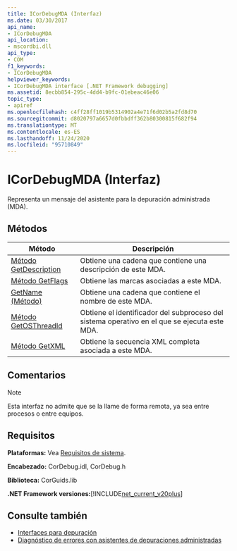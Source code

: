 ```yaml
---
title: ICorDebugMDA (Interfaz)
ms.date: 03/30/2017
api_name:
- ICorDebugMDA
api_location:
- mscordbi.dll
api_type:
- COM
f1_keywords:
- ICorDebugMDA
helpviewer_keywords:
- ICorDebugMDA interface [.NET Framework debugging]
ms.assetid: 8ecbb854-295c-4dd4-b9fc-01ebeac46e06
topic_type:
- apiref
ms.openlocfilehash: c4ff28ff1019b5314902a4e71f6d02b5a2fd8d70
ms.sourcegitcommit: d8020797a6657d0fbbdff362b80300815f682f94
ms.translationtype: MT
ms.contentlocale: es-ES
ms.lasthandoff: 11/24/2020
ms.locfileid: "95710849"
---
```

# <a name="icordebugmda-interface"></a>ICorDebugMDA (Interfaz)

Representa un mensaje del asistente para la depuración administrada (MDA).  
  
## <a name="methods"></a>Métodos  
  
|Método|Descripción|  
|------------|-----------------|  
|[Método GetDescription](icordebugmda-getdescription-method.md)|Obtiene una cadena que contiene una descripción de este MDA.|  
|[Método GetFlags](icordebugmda-getflags-method.md)|Obtiene las marcas asociadas a este MDA.|  
|[GetName (Método)](icordebugmda-getname-method.md)|Obtiene una cadena que contiene el nombre de este MDA.|  
|[Método GetOSThreadId](icordebugmda-getosthreadid-method.md)|Obtiene el identificador del subproceso del sistema operativo en el que se ejecuta este MDA.|  
|[Método GetXML](icordebugmda-getxml-method.md)|Obtiene la secuencia XML completa asociada a este MDA.|  
  
## <a name="remarks"></a>Comentarios  
  
> [!NOTE]
> Esta interfaz no admite que se la llame de forma remota, ya sea entre procesos o entre equipos.  
  
## <a name="requirements"></a>Requisitos  

 **Plataformas:** Vea [Requisitos de sistema](../../get-started/system-requirements.md).  
  
 **Encabezado:** CorDebug.idl, CorDebug.h  
  
 **Biblioteca:** CorGuids.lib  
  
 **.NET Framework versiones:**[!INCLUDE[net_current_v20plus](../../../../includes/net-current-v20plus-md.md)]  
  
## <a name="see-also"></a>Consulte también

- [Interfaces para depuración](debugging-interfaces.md)
- [Diagnóstico de errores con asistentes de depuraciones administradas](../../debug-trace-profile/diagnosing-errors-with-managed-debugging-assistants.md)
